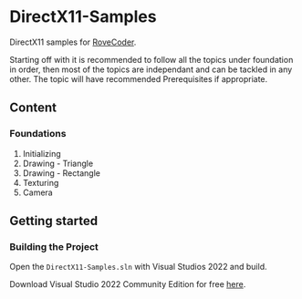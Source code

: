 # DirectX11-Samples

DirectX11 samples for [RoveCoder](rovecoder.net).

Starting off with it is recommended to follow all the topics under foundation in order, then most of the topics are independant and can be tackled in any other. The topic will have recommended Prerequisites if appropriate.

## Content

### Foundations

1. Initializing
2. Drawing - Triangle
3. Drawing - Rectangle
4. Texturing
5. Camera

## Getting started

### Building the Project

Open the `DirectX11-Samples.sln` with Visual Studios 2022 and build.

Download Visual Studio 2022 Community Edition for free [here](https://visualstudio.microsoft.com/vs/).
